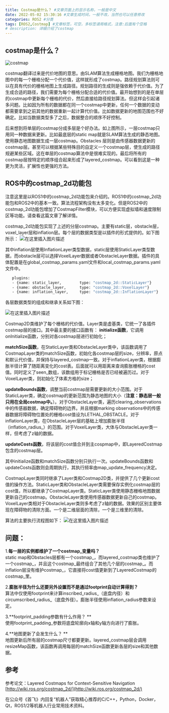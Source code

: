 ```yaml
---
title: Costmap是什么？ #文章页面上的显示名称，一般是中文
date: 2022-05-02 15:30:16 #文章生成时间，一般不改，当然也可以任意修改
categories: ROS2 #分类
tags: [ROS2,Costmap] #文章标签，可空，多标签请用格式，注意:后面有个空格
# description: 详细介绍了costmap
---
```


## costmap是什么？





![costmap](https://sf-blog-images.oss-cn-hangzhou.aliyuncs.com/20200201191858626.png)

costmap翻译过来是代价地图的意思。由SLAM算法生成栅格地图。我们为栅格地图中的每一个栅格分配一个代价值，这样就形成了costmap。路径规划算法则可以在具有代价的栅格地图上生成路径。规划路径的生成则是强依赖于代价值。为了生成合适的路径，我们需要为每个栅格分配合适的代价值。最开始想到的是在单层的costmap中更新每个栅格的代价，然后直接给路径规划算法。但这样会引起诸多问题。比如因为所有的数据都在同一个costmap中更新，任何一个数据的变动都需要拿到之前其他的数据重新一起计算代价值。比如数据更新的地图范围也不好确定。比如当数据类型多了之后，数据整合的顺序不好控制。

后来想到将单层的costmap分成多层是个好办法。如上图所示，一层costmap只用同一种数据来更新。比如最底层的static map就是SLAM算法生成的静态地图。使用静态地图数据生成一层costmap。Obstacles 层则是由传感器数据更新的costmap层。甚至可以根据某些特殊目的自定义一个costmap层，使生成的路径规避某些区域。这在单层的costmap算法中是很难实现的。最后将所有的costmap层按特定的顺序组合起来形成了layered_costmap。可以看到这是一种更为灵活，扩展性也更强的方法。 
<!--more-->
## ROS中的costmap_2d功能包
注意这里是以ROS1中的costmap_2d功能包来介绍的。ROS1中的costmap_2d功能包和ROS2中的基本一致。算法流程架构没有太多变化。但是ROS2中的costmap_2d功能包增加了CostmapFilter模块，可以方便实现虚拟墙和速度限制区等功能。请查看这篇文章了解详情。  



costmap_2d功能包实现了上述的分层costmap。主要有static层，obstacle层，voxel_layer层和inflation层。每个层的数据类型是以插件的形式提供的。如下图所示：
![在这里插入图片描述](https://sf-blog-images.oss-cn-hangzhou.aliyuncs.com/20200202160112364.png)



其中inflation层使用InflationLayer类型数据，static层使用StaticLayer类型数据，而obstacle层可以选择VoxelLayer数据或者ObstacleLayer数据。插件的具体配置是在global_costmap_params.yaml文件和local_costmap_params.yaml文件中。

```bash
   plugins:
   - {name: static_layer,        type: "costmap_2d::StaticLayer"}
   - {name: obstacle_layer,      type: "costmap_2d::VoxelLayer"}
   - {name: inflation_layer,     type: "costmap_2d::InflationLayer"}
```

各层数据类型的组成和继承关系如下图：


![在这里插入图片描述](https://sf-blog-images.oss-cn-hangzhou.aliyuncs.com/20200202164903843.png)



Costmap2D类维护了每个栅格的代价值。Layer类是虚基类，它统一了各插件costmap层的接口。其中最主要的接口函数有：
**initialize函数**，它调用onInitialize函数，分别对各costmap层进行初始化；

**matchSize函数**，在StaticLayer类和ObstacleLayer类中，该函数调用了CostmapLayer类的matchSize函数，初始化各costmap层的size，分辨率，原点和默认代价值，并保持与layered_costmap一致。对于inflationLayer类，根据膨胀半径计算了随距离变化的cost表。后面就可以用距离来查询膨胀栅格的cost值。同时定义了seen_数组，该数组用于标记栅格是否已经被遍历过。对于VoxelLayer类，则初始化了体素方格的size；

**updateBounds函数**，调整当前costmap层需要更新的大小范围。对于StaticLayer类，确定costmap的更新范围为静态地图的大小（**注意：静态层一般只用在全局costmap中。**）。对于ObstacleLayer类，遍历clearing_observations中的传感器数据，确定障碍物的边界。并且根据marking observations中的传感器数据将障碍物位置处的栅格cost值设为LETHAL_OBSTACLE。对于inflationLayer类，在ObstacleLayer层的基础上增加膨胀半径（inflation_radius_）的范围。对于VoxelLayer类，大体与ObstacleLayer类一样，但考虑了z轴的数据。

**updateCosts函数**，将该层的cost值合并到主cospmap中，即LayeredCostmap包含的costmap层。

其中initialize函数和matchSize函数分别只执行一次。updateBounds函数和updateCosts函数则会周期执行，其执行频率由map_update_frequency决定。

CostmapLayer类同时继承了Layer类和Costmap2D类，并提供了几个更新cost值的操作方法。StaticLayer类和ObstacleLayer类需要保存实例化costmap层的cost值，所以都继承了CostmapLayer类。StaticLayer类使用静态栅格地图数据更新自己的costmap。ObstacleLayer类使用传感器数据更新自己的costmap。VoxelLayer类相对于ObstacleLayer类则多考虑了z轴的数据。效果的区别主要体现在障碍物的清除方面。一个是二维层面的清除，一个是三维里的清除。

算法的主要执行流程图如下：
![在这里插入图片描述](https://sf-blog-images.oss-cn-hangzhou.aliyuncs.com/20200202230758394.png)

## 问题：

1.**每一层的实例都维护了一个costmap_变量吗？**  
static map和Obstacles层都有一个costmap_，而layered_costmap类也维护了一个costmap_，并且这个costmap_最终组合了其他几个层的costmap_。而inflation层没有维护costmap_，它直接将cost值更新到了LayeredCostmap的costmap_里。

2.**膨胀半径为什么还要另外设置而不是通过footprint自动计算得到？**  
算法中仅使用footprint来计算inscribed_radius_（底盘内径）和circumscribed_radius_（底盘外径）。膨胀半径使用inflation_radius参数来设定。

3.**footprint_padding参数有什么作用？ **   
使用footprint_padding_参数将底盘轮廓向x轴和y轴方向进行了膨胀。

4.**地图更新了会发生什么？ **   
地图更新后所有层的costmap尺寸都要更新。layered_costmap层会调用resizeMap函数，该函数再调用每层的matchSize函数更新各层的size和其他数据。

## 参考

参考论文：Layered Costmaps for Context-Sensitive Navigation  
[http://wiki.ros.org/costmap_2d/](http://wiki.ros.org/costmap_2d/)

在公众号《首飞》内回复“机器人”获取精心推荐的C/C++，Python，Docker，Qt，ROS1/2等机器人行业常用技术资料。